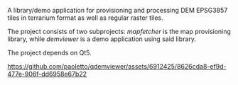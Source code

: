 A library/demo application for provisioning and processing 
DEM EPSG3857 tiles in terrarium format as well as regular raster tiles.

The project consists of two subprojects: *mapfetcher* is the map provisioning library,
while *demviewer* is a demo application using said library.

The project depends on Qt5.

https://github.com/paoletto/qdemviewer/assets/6912425/8626cda8-ef9d-477e-906f-dd6958e67b22

